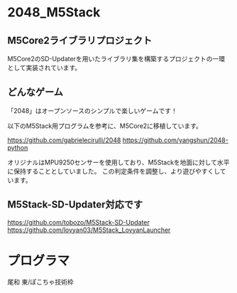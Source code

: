 # 2048_M5Stack
## M5Core2ライブラリプロジェクト
M5Core2のSD-Updaterを用いたライブラリ集を構築するプロジェクトの一環として実装されています。

## どんなゲーム

「2048」はオープンソースのシンプルで楽しいゲームです！

以下のM5Stack用プログラムを参考に、M5Core2に移植しています。

https://github.com/gabrielecirulli/2048 
https://github.com/yangshun/2048-python 

オリジナルはMPU9250センサーを使用しており、M5Stackを地面に対して水平に保持することとしていました。
この判定条件を調整し、より遊びやすくしています。

## M5Stack-SD-Updater対応です

https://github.com/tobozo/M5Stack-SD-Updater 
https://github.com/lovyan03/M5Stack_LovyanLauncher 

# プログラマ

尾和 東/ぽこちゃ技術枠
